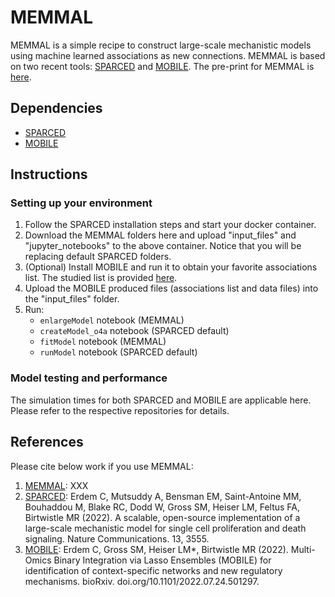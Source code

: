 # MEMMAL

MEMMAL is a simple recipe to construct large-scale mechanistic models using machine learned associations as new connections. MEMMAL is based on two recent tools: [SPARCED](https://github.com/birtwistlelab/SPARCED) and [MOBILE](https://github.com/cerdem12/MOBILE). The pre-print for MEMMAL is [here](http://cemale.people.clemson.edu/).


## Dependencies

- [SPARCED](https://github.com/birtwistlelab/SPARCED)
- [MOBILE](https://github.com/cerdem12/MOBILE)

## Instructions
### Setting up your environment

1. Follow the SPARCED installation steps and start your docker container.  
2. Download the MEMMAL folders here and upload "input_files" and "jupyter_notebooks" to the above container. Notice that you will be replacing default SPARCED folders.
3. (Optional) Install MOBILE and run it to obtain your favorite associations list. The studied list is provided [here](xxx).
4. Upload the MOBILE produced files (associations list and data files) into the "input_files" folder. 
5. Run: 
    - `enlargeModel` notebook (MEMMAL)
    - `createModel_o4a` notebook (SPARCED default)
    - `fitModel` notebook (MEMMAL)
    - `runModel` notebook (SPARCED default)

### Model testing and performance

The simulation times for both SPARCED and MOBILE are applicable here. Please refer to the respective repositories for details.

## References

Please cite below work if you use MEMMAL:
1. [MEMMAL](http://cemale.people.clemson.edu/): XXX
2. [SPARCED](https://rdcu.be/cP6tK): Erdem C, Mutsuddy A, Bensman EM, Saint-Antoine MM, Bouhaddou M, Blake RC, Dodd W, Gross SM, Heiser LM, Feltus FA, Birtwistle MR (2022). A scalable, open-source implementation of a large-scale mechanistic model for single cell proliferation and death signaling. Nature Communications. 13, 3555.
3. [MOBILE](https://www.biorxiv.org/content/10.1101/2022.07.24.501297v1.full): Erdem C, Gross SM, Heiser LM*, Birtwistle MR (2022). Multi-Omics Binary Integration via Lasso Ensembles (MOBILE) for identification of context-specific networks and new regulatory mechanisms. bioRxiv. doi.org/10.1101/2022.07.24.501297.

